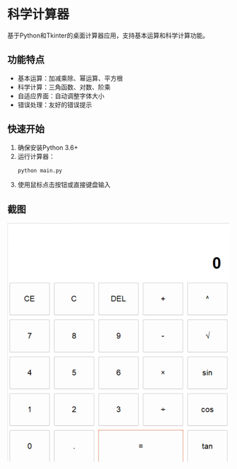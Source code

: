# 科学计算器

基于Python和Tkinter的桌面计算器应用，支持基本运算和科学计算功能。

## 功能特点

- 基本运算：加减乘除、幂运算、平方根
- 科学计算：三角函数、对数、阶乘
- 自适应界面：自动调整字体大小
- 错误处理：友好的错误提示

## 快速开始

1. 确保安装Python 3.6+
2. 运行计算器：
   ```bash
   python main.py
   ```
3. 使用鼠标点击按钮或直接键盘输入

## 截图

![计算器界面](image.png)
